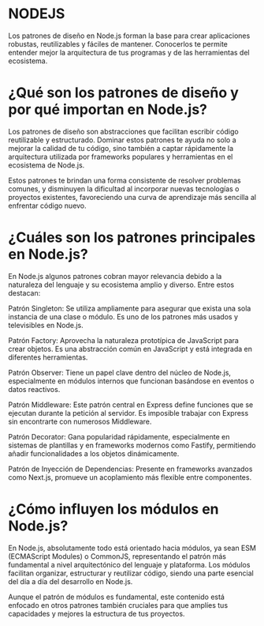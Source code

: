 # NODEJS

Los patrones de diseño en Node.js forman la base para crear aplicaciones robustas, reutilizables y fáciles de mantener. Conocerlos te permite entender mejor la arquitectura de tus programas y de las herramientas del ecosistema. 

# ¿Qué son los patrones de diseño y por qué importan en Node.js?

Los patrones de diseño son abstracciones que facilitan escribir código reutilizable y estructurado. Dominar estos patrones te ayuda no solo a mejorar la calidad de tu código, sino también a captar rápidamente la arquitectura utilizada por frameworks populares y herramientas en el ecosistema de Node.js.

Estos patrones te brindan una forma consistente de resolver problemas comunes, y disminuyen la dificultad al incorporar nuevas tecnologías o proyectos existentes, favoreciendo una curva de aprendizaje más sencilla al enfrentar código nuevo.

# ¿Cuáles son los patrones principales en Node.js?

En Node.js algunos patrones cobran mayor relevancia debido a la naturaleza del lenguaje y su ecosistema amplio y diverso. Entre estos destacan:

Patrón Singleton: Se utiliza ampliamente para asegurar que exista una sola instancia de una clase o módulo. Es uno de los patrones más usados y televisibles en Node.js.

Patrón Factory: Aprovecha la naturaleza prototípica de JavaScript para crear objetos. Es una abstracción común en JavaScript y está integrada en diferentes herramientas.

Patrón Observer: Tiene un papel clave dentro del núcleo de Node.js, especialmente en módulos internos que funcionan basándose en eventos o datos reactivos.

Patrón Middleware: Este patrón central en Express define funciones que se ejecutan durante la petición al servidor. Es imposible trabajar con Express sin encontrarte con numerosos Middleware.

Patrón Decorator: Gana popularidad rápidamente, especialmente en sistemas de plantillas y en frameworks modernos como Fastify, permitiendo añadir funcionalidades a los objetos dinámicamente.

Patrón de Inyección de Dependencias: Presente en frameworks avanzados como Next.js, promueve un acoplamiento más flexible entre componentes.

# ¿Cómo influyen los módulos en Node.js?

En Node.js, absolutamente todo está orientado hacia módulos, ya sean ESM (ECMAScript Modules) o CommonJS, representando el patrón más fundamental a nivel arquitectónico del lenguaje y plataforma. Los módulos facilitan organizar, estructurar y reutilizar código, siendo una parte esencial del día a día del desarrollo en Node.js.

Aunque el patrón de módulos es fundamental, este contenido está enfocado en otros patrones también cruciales para que amplíes tus capacidades y mejores la estructura de tus proyectos.

